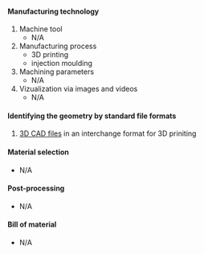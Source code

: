 #### Manufacturing technology
  1. Machine tool
     * N/A
  2. Manufacturing process
     * 3D printing
     * injection moulding
  3. Machining parameters
     * N/A
  4. Vizualization via images and videos
     * N/A
   
 #### Identifying the geometry by standard file formats
  1. [3D CAD files](https://wikifactory.com/+mkpro/sion-phone-holder/file/20210502__SPH.igs) in an interchange format for 3D priniting
    
 #### Material selection
   * N/A
  
 #### Post-processing
   * N/A
 
 #### Bill of material
   * N/A
